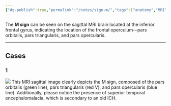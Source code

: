 ```yaml
---
{"dg-publish":true,"permalink":"/notes/sign-m/","tags":["anatomy","MRI","brain"],"created":"2023-12-04T21:12:44.380-08:00","updated":"2023-12-05T14:25:30.832-08:00"}
---
```



The **M sign** can be seen on the sagittal MRI brain located at the inferior frontal gyrus, indicating the location of the frontal operculum—pars orbitalis, pars triangularis, and pars opercularis.

---

## Cases

### 1

![](https://i.imgur.com/FB3BD11.jpg)
This MRI sagittal image clearly depicts the M sign, composed of the pars orbitalis (green line), pars triangularis (red V), and pars opercularis (blue line). Additionally, please notice the presence of superior temporal encephalomalacia, which is secondary to an old ICH.